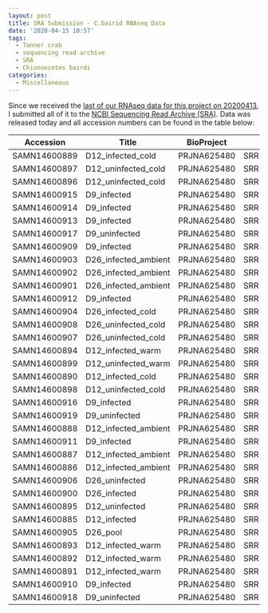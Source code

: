 ```yaml
---
layout: post
title: SRA Submission - C.bairid RNAseq Data
date: '2020-04-15 10:57'
tags:
  - Tanner crab
  - sequencing read archive
  - SRA
  - Chionoecetes bairdi
categories:
  - Miscellaneous
---
```

Since we received the [last of our RNAseq data for this project on 20200413](https://robertslab.github.io/sams-notebook/2020/04/13/Data-Received-C.bairdi-RNAseq-from-NWGSC.html), I submitted all of it to the [NCBI Sequencing Read Archive (SRA)](https://www.ncbi.nlm.nih.gov/sra). Data was released today and all accession numbers can be found in the table below:


| Accession    | Title                | BioProject  | SRA         | BioSample.name |
|--------------|----------------------|-------------|-------------|----------------|
| SAMN14600889 | D12_infected_cold    | PRJNA625480 | SRR11548643 | 254            |
| SAMN14600897 | D12_uninfected_cold  | PRJNA625480 | SRR11548644 | 222            |
| SAMN14600896 | D12_uninfected_cold  | PRJNA625480 | SRR11548645 | 221            |
| SAMN14600915 | D9_infected          | PRJNA625480 | SRR11548646 | 178            |
| SAMN14600914 | D9_infected          | PRJNA625480 | SRR11548647 | 173            |
| SAMN14600913 | D9_infected          | PRJNA625480 | SRR11548648 | 151            |
| SAMN14600917 | D9_uninfected        | PRJNA625480 | SRR11548649 | 73             |
| SAMN14600909 | D9_infected          | PRJNA625480 | SRR11548650 | 72             |
| SAMN14600903 | D26_infected_ambient | PRJNA625480 | SRR11548651 | 485            |
| SAMN14600902 | D26_infected_ambient | PRJNA625480 | SRR11548652 | 481            |
| SAMN14600901 | D26_infected_ambient | PRJNA625480 | SRR11548653 | 463            |
| SAMN14600912 | D9_infected          | PRJNA625480 | SRR11548654 | 132            |
| SAMN14600904 | D26_infected_cold    | PRJNA625480 | SRR11548655 | 445            |
| SAMN14600908 | D26_uninfected_cold  | PRJNA625480 | SRR11548656 | 427            |
| SAMN14600907 | D26_uninfected_cold  | PRJNA625480 | SRR11548657 | 425            |
| SAMN14600894 | D12_infected_warm    | PRJNA625480 | SRR11548658 | 380825         |
| SAMN14600899 | D12_uninfected_warm  | PRJNA625480 | SRR11548659 | 380824         |
| SAMN14600890 | D12_infected_cold    | PRJNA625480 | SRR11548660 | 380823         |
| SAMN14600898 | D12_uninfected_cold  | PRJNA625480 | SRR11548661 | 380822         |
| SAMN14600916 | D9_infected          | PRJNA625480 | SRR11548662 | 380821         |
| SAMN14600919 | D9_uninfected        | PRJNA625480 | SRR11548663 | 380820         |
| SAMN14600888 | D12_infected_ambient | PRJNA625480 | SRR11548664 | 359            |
| SAMN14600911 | D9_infected          | PRJNA625480 | SRR11548665 | 127            |
| SAMN14600887 | D12_infected_ambient | PRJNA625480 | SRR11548666 | 349            |
| SAMN14600886 | D12_infected_ambient | PRJNA625480 | SRR11548667 | 334            |
| SAMN14600906 | D26_uninfected       | PRJNA625480 | SRR11548668 | 329777         |
| SAMN14600900 | D26_infected         | PRJNA625480 | SRR11548669 | 329776         |
| SAMN14600895 | D12_uninfected       | PRJNA625480 | SRR11548670 | 329775         |
| SAMN14600885 | D12_infected         | PRJNA625480 | SRR11548671 | 329774         |
| SAMN14600905 | D26_pool             | PRJNA625480 | SRR11548672 | 304428         |
| SAMN14600893 | D12_infected_warm    | PRJNA625480 | SRR11548673 | 294            |
| SAMN14600892 | D12_infected_warm    | PRJNA625480 | SRR11548674 | 280            |
| SAMN14600891 | D12_infected_warm    | PRJNA625480 | SRR11548675 | 272            |
| SAMN14600910 | D9_infected          | PRJNA625480 | SRR11548676 | 118            |
| SAMN14600918 | D9_uninfected        | PRJNA625480 | SRR11548677 | 113            |
